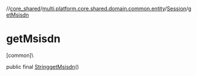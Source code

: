 //[core_shared](../../../index.md)/[multi.platform.core.shared.domain.common.entity](../index.md)/[Session](index.md)/[getMsisdn](get-msisdn.md)

# getMsisdn

[common]\

public final [String](https://developer.android.com/reference/kotlin/java/lang/String.html)[getMsisdn](get-msisdn.md)()
